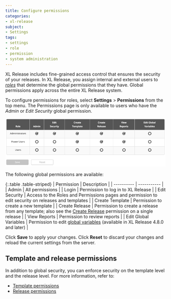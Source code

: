 ```yaml
---
title: Configure permissions
categories:
- xl-release
subject:
- Settings
tags:
- settings
- role
- permission
- system administration
---
```


XL Release includes fine-grained access control that ensures the security of your releases. In XL Release, you assign internal and external users to [*roles*](/xl-release/how-to/configure-roles.html) that determine the global permissions that they have. Global permissions apply across the entire XL Release system.

To configure permissions for roles, select **Settings** > **Permissions** from the top menu. The Permissions page is only available to users who have the *Admin* or *Edit Security* global permission.

![Permissions](../images/global-permissions.png)

The following global permissions are available:

{:.table .table-striped}
| Permission | Description |
| ---------- | ----------- |
| Admin | All permissions |
| Login | Permission to log in to XL Release  |
| Edit Security | Access to the Roles and Permissions pages and permission to edit security on releases and templates |
| Create Template | Permission to create a new template |
| Create Release | Permission to create a release from any template; also see the [Create Release](/xl-release/how-to/configure-permissions-for-a-release.html) permission on a single release |
| View Reports | Permission to review reports |
| Edit Global Variables | Permission to edit [global variables](/xl-release/how-to/configure-global-variables.html) (available in XL Release 4.8.0 and later) |

Click **Save** to apply your changes. Click **Reset** to discard your changes and reload the current settings from the server.

## Template and release permissions

In addition to global security, you can enforce security on the template level and the release level. For more information, refer to:

* [Template permissions](/xl-release/how-to/create-a-release-template.html#template-permissions)
* [Release permissions](/xl-release/how-to/configure-release-teams-and-permissions.html)
